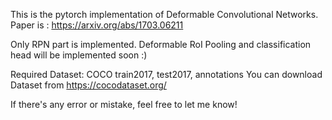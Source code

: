 This is the pytorch implementation of Deformable Convolutional Networks.
Paper is : https://arxiv.org/abs/1703.06211

Only RPN part is implemented. 
Deformable RoI Pooling and classification head will be implemented soon :)

Required Dataset: COCO train2017, test2017, annotations 
You can download Dataset from https://cocodataset.org/

If there's any error or mistake, feel free to let me know! 

